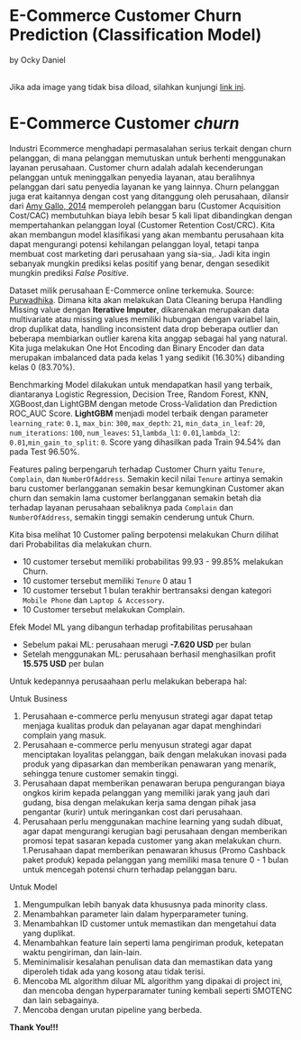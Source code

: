 # E-Commerce Customer Churn Prediction (Classification Model)
by Ocky Daniel 

<br>Jika ada image yang tidak bisa diload, silahkan kunjungi [link ini](https://nbviewer.org/github/OckyDaniel/Purwadhika-Capstone-Project_Module-3/blob/main/Ecommerce_Capstone_Project_Module_3-3.ipynb).

# **E-Commerce Customer *churn***

 Industri Ecommerce menghadapi permasalahan serius terkait dengan churn pelanggan, di mana pelanggan memutuskan untuk berhenti menggunakan layanan perusahaan. Customer churn adalah adalah kecenderungan pelanggan untuk meninggalkan penyedia layanan, atau beralihnya pelanggan dari satu penyedia layanan ke yang lainnya. Churn pelanggan juga erat kaitannya dengan cost yang ditanggung oleh perusahaan, dilansir dari [Amy Gallo, 2014](https://hbr.org/2014/10/the-value-of-keeping-the-right-customers) memperoleh pelanggan baru (Customer Acquisition Cost/CAC) membutuhkan biaya lebih besar 5 kali lipat dibandingkan dengan mempertahankan pelanggan loyal (Customer Retention Cost/CRC). Kita akan membangun model klasifikasi yang akan membantu perusahaan kita dapat mengurangi potensi kehilangan pelanggan loyal, tetapi tanpa membuat cost marketing dari perusahaan yang sia-sia,. Jadi kita ingin sebanyak mungkin prediksi kelas positif yang benar, dengan sesedikit mungkin prediksi *False Positive*.
 
Dataset milik perusahaan E-Commerce online terkemuka. Source: [Purwadhika](https://drive.google.com/drive/folders/1PITb78NtK9Ra6wOkQdXCIgItZkj29Ves).
Dimana kita akan melakukan Data Cleaning berupa Handling Missing value dengan **Iterative Imputer**, dikarenakan merupakan data multivariate atau missing values memiliki hubungan dengan variabel lain, drop duplikat data, handling inconsistent data drop beberapa outlier dan beberapa membiarkan outlier karena kita anggap sebagai hal yang natural. Kita juga melakukan One Hot Encoding dan Binary Encoder dan data merupakan imbalanced data pada kelas 1 yang sedikit (16.30%) dibanding kelas 0 (83.70%).

Benchmarking Model dilakukan untuk mendapatkan hasil yang terbaik, diantaranya Logistic Regression, Decision Tree, Random Forest, KNN, XGBoost,dan LightGBM dengan metode Cross-Validation dan Prediction ROC_AUC Score. **LightGBM** menjadi model terbaik dengan parameter `learning_rate`: `0.1`, `max_bin`: `300`, `max_depth`: `21`, `min_data_in_leaf`: `20`, `num_iterations`: `100`, `num_leaves`: `51`,`lambda_l1`: `0.01`,`lambda_l2`: `0.01`,`min_gain_to_split`: `0`. Score yang dihasilkan pada Train 94.54% dan pada Test 96.50%.

Features paling berpengaruh terhadap Customer Churn yaitu `Tenure`, `Complain`, dan `NumberOfAddress`. Semakin kecil nilai `Tenure` artinya semakin baru customer berlangganan semakin besar kemungkinan Customer akan churn dan semakin lama customer berlangganan semakin betah dia terhadap layanan perusahaan sebaliknya pada `Complain` dan `NumberOfAddress`, semakin tinggi semakin cenderung untuk Churn.

Kita bisa melihat 10 Customer paling berpotensi melakukan Churn dilihat dari Probabilitas dia melakukan churn.
- 10 customer tersebut memiliki probabilitas 99.93 - 99.85% melakukan Churn.
- 10 customer tersebut memiliki `Tenure` 0 atau 1 
- 10 customer tersebut 1 bulan terakhir bertransaksi dengan kategori `Mobile Phone` dan `Laptop & Accessory`.
- 10 Customer tersebut melakukan Complain.

Efek Model ML yang dibangun terhadap profitabilitas perusahaan 
- Sebelum pakai ML: perusahaan merugi **-7.620 USD** per bulan
- Setelah menggunakan ML: perusahaan berhasil menghasilkan profit **15.575 USD** per bulan

Untuk kedepannya perusaahaan perlu melakukan beberapa hal:

Untuk Business
1. Perusahaan e-commerce perlu menyusun strategi agar dapat tetap menjaga kualitas produk dan pelayanan agar dapat menghindari complain yang masuk.
1. Perusahaan e-commerce perlu menyusun strategi agar dapat menciptakan loyalitas pelanggan, baik dengan melakukan inovasi pada produk yang dipasarkan dan memberikan penawaran yang menarik, sehingga tenure customer semakin tinggi.
1. Perusahaan dapat memberikan penawaran berupa pengurangan biaya ongkos kirim kepada pelanggan yang memiliki jarak yang jauh dari gudang, bisa dengan melakukan kerja sama dengan pihak jasa pengantar (kurir) untuk meringankan cost dari perusahaan.
1. Perusahaan perlu menggunakan machine learning yang sudah dibuat, agar dapat mengurangi kerugian bagi perusahaan dengan memberikan promosi tepat sasaran kepada customer yang akan melakukan churn.
1.Perusahaan dapat memberikan penawaran khusus (Promo Cashback paket produk) kepada pelanggan yang memiliki masa tenure 0 - 1 bulan untuk mencegah potensi churn terhadap pelanggan baru.

Untuk Model
1. Mengumpulkan lebih banyak data khususnya pada minority class.
1. Menambahkan parameter lain dalam hyperparameter tuning.
1. Menambahkan ID customer untuk memastikan dan mengetahui data yang duplikat.
1. Menambahkan feature lain seperti lama pengiriman produk, ketepatan waktu pengiriman, dan lain-lain.
1. Meminimalisir kesalahan penulisan data dan memastikan data yang diperoleh tidak ada yang kosong atau tidak terisi.
1. Mencoba ML algorithm diluar ML algorithm yang dipakai di project ini, dan mencoba dengan hyperparamater tuning kembali seperti SMOTENC dan lain sebagainya.
1. Mencoba dengan urutan pipeline yang berbeda.
   
**Thank You!!!**
